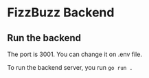 # FizzBuzz Backend

## Run the backend
The port is 3001. You can change it on .env file.

To run the backend server, you run `go run .`
